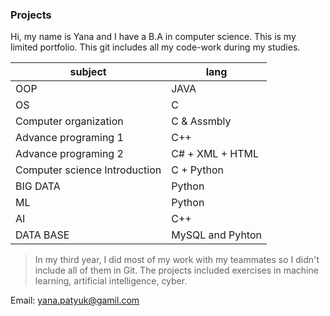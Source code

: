 ### Projects
Hi, my name is Yana and I have a B.A in computer science. This is my limited portfolio.
This git includes all my code-work during my studies.

|  subject |  lang |
| ------------ | ------------ |
| OOP  |JAVA   |
|  OS| C  |
| Computer organization |C & Assmbly   |
|  Advance programing 1| C++  |
| Advance programing 2| C# + XML + HTML |
| Computer science Introduction| C  + Python|
|BIG DATA| Python |
|ML | Python|
| AI| C++|
|DATA BASE|MySQL and Pyhton|



> In my third year, I did most of my work with my teammates so I didn't include all of them in Git.
The projects included exercises in machine learning, artificial intelligence, cyber.

Email: yana.patyuk@gamil.com

